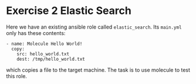 # Exercise 2 Elastic Search

Here we have an existing ansible role called `elastic_search`. Its `main.yml`
only has these contents:
```
- name: Molecule Hello World!
  copy:
    src: hello_world.txt
    dest: /tmp/hello_world.txt
```
which copies a file to the target machine. The task is to use molecule
to test this role.